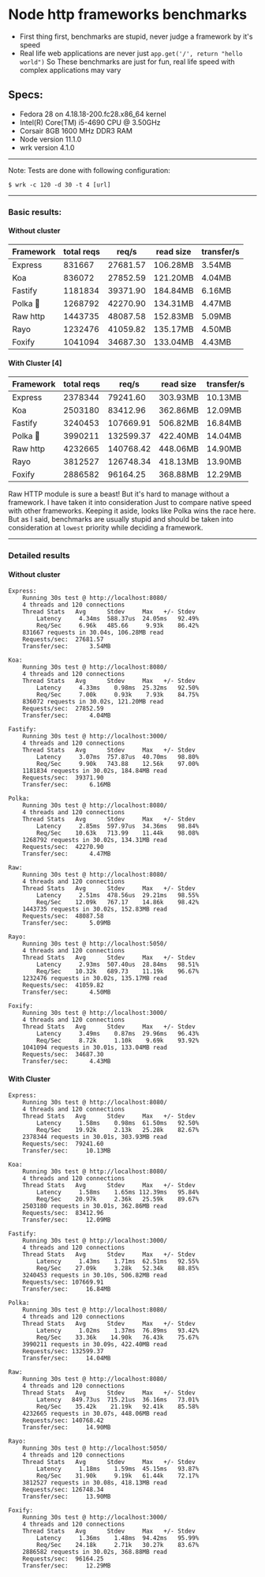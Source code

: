 # Node http frameworks benchmarks

 - First thing first, benchmarks are stupid, never judge a framework by it's speed
 - Real life web applications are never just `app.get('/', return "hello world")` So These benchmarks are just for fun, real life speed with complex applications may vary


## Specs:

 - Fedora 28 on 4.18.18-200.fc28.x86_64 kernel
 - Intel(R) Core(TM) i5-4690 CPU @ 3.50GHz
 - Corsair 8GB 1600 MHz DDR3 RAM
 - Node version 11.1.0
 - wrk version 4.1.0
-------------

Note: Tests are done with following configuration:
```
$ wrk -c 120 -d 30 -t 4 [url]
```
-------

### Basic results:

#### Without cluster

| Framework | total reqs | req/s    | read size | transfer/s |
| --------- | ---------- | -----    | --------- | ---------- |
| Express   | 831667     | 27681.57 | 106.28MB  | 3.54MB     |
| Koa       | 836072     | 27852.59 | 121.20MB  | 4.04MB     |
| Fastify   | 1181834    | 39371.90 | 184.84MB  | 6.16MB     |
| Polka 🌟  | 1268792    | 42270.90 | 134.31MB  | 4.47MB     |
| Raw http  | 1443735    | 48087.58 | 152.83MB  | 5.09MB     |
| Rayo      | 1232476    | 41059.82 | 135.17MB  | 4.50MB     |
| Foxify    | 1041094    | 34687.30 | 133.04MB  | 4.43MB     |


#### With Cluster [4]

| Framework | total reqs | req/s     | read size | transfer/s |
| --------- | ---------- | --------- | --------- | ---------- |
| Express   | 2378344    | 79241.60  | 303.93MB  | 10.13MB    |
| Koa       | 2503180    | 83412.96  | 362.86MB  | 12.09MB    |
| Fastify   | 3240453    | 107669.91 | 506.82MB  | 16.84MB    |
| Polka 🌟  | 3990211    | 132599.37 | 422.40MB  | 14.04MB    |
| Raw http  | 4232665    | 140768.42 | 448.06MB  | 14.90MB    |
| Rayo      | 3812527    | 126748.34 | 418.13MB  | 13.90MB    |
| Foxify    | 2886582    | 96164.25  | 368.88MB  | 12.29MB    |


Raw HTTP module is sure a beast! But it's hard to manage without a framework. I have taken it into consideration Just to compare native speed with other frameworks. Keeping it aside, looks like Polka wins the race here. But as I said, benchmarks are usually stupid and should be taken into consideration at `lowest` priority while deciding a framework. 


----------------

### Detailed results

#### Without cluster

```
Express:
    Running 30s test @ http://localhost:8080/
    4 threads and 120 connections
    Thread Stats   Avg      Stdev     Max   +/- Stdev
        Latency     4.34ms  588.37us  24.05ms   92.49%
        Req/Sec     6.96k   485.66     9.93k    86.42%
    831667 requests in 30.04s, 106.28MB read
    Requests/sec:  27681.57
    Transfer/sec:      3.54MB

Koa:
    Running 30s test @ http://localhost:8080/
    4 threads and 120 connections
    Thread Stats   Avg      Stdev     Max   +/- Stdev
        Latency     4.33ms    0.98ms  25.32ms   92.50%
        Req/Sec     7.00k     0.93k    7.93k    84.75%
    836072 requests in 30.02s, 121.20MB read
    Requests/sec:  27852.59
    Transfer/sec:      4.04MB

Fastify:
    Running 30s test @ http://localhost:3000/
    4 threads and 120 connections
    Thread Stats   Avg      Stdev     Max   +/- Stdev
        Latency     3.07ms  757.87us  40.70ms   98.80%
        Req/Sec     9.90k   743.88    12.56k    97.00%
    1181834 requests in 30.02s, 184.84MB read
    Requests/sec:  39371.90
    Transfer/sec:      6.16MB

Polka:
    Running 30s test @ http://localhost:8080/
    4 threads and 120 connections
    Thread Stats   Avg      Stdev     Max   +/- Stdev
        Latency     2.85ms  597.97us  34.36ms   98.84%
        Req/Sec    10.63k   713.99    11.44k    98.08%
    1268792 requests in 30.02s, 134.31MB read
    Requests/sec:  42270.90
    Transfer/sec:      4.47MB

Raw:
    Running 30s test @ http://localhost:8080/
    4 threads and 120 connections
    Thread Stats   Avg      Stdev     Max   +/- Stdev
        Latency     2.51ms  478.56us  29.21ms   98.55%
        Req/Sec    12.09k   767.17    14.86k    98.42%
    1443735 requests in 30.02s, 152.83MB read
    Requests/sec:  48087.58
    Transfer/sec:      5.09MB

Rayo:
    Running 30s test @ http://localhost:5050/
    4 threads and 120 connections
    Thread Stats   Avg      Stdev     Max   +/- Stdev
        Latency     2.93ms  507.40us  28.84ms   98.51%
        Req/Sec    10.32k   689.73    11.19k    96.67%
    1232476 requests in 30.02s, 135.17MB read
    Requests/sec:  41059.82
    Transfer/sec:      4.50MB

Foxify:
    Running 30s test @ http://localhost:3000/
    4 threads and 120 connections
    Thread Stats   Avg      Stdev     Max   +/- Stdev
        Latency     3.49ms    0.87ms  29.96ms   96.43%
        Req/Sec     8.72k     1.10k    9.69k    93.92%
    1041094 requests in 30.01s, 133.04MB read
    Requests/sec:  34687.30
    Transfer/sec:      4.43MB
```

#### With Cluster

```
Express:
    Running 30s test @ http://localhost:8080/
    4 threads and 120 connections
    Thread Stats   Avg      Stdev     Max   +/- Stdev
        Latency     1.58ms    0.98ms  61.50ms   92.50%
        Req/Sec    19.92k     2.13k   25.28k    82.67%
    2378344 requests in 30.01s, 303.93MB read
    Requests/sec:  79241.60
    Transfer/sec:     10.13MB

Koa:
    Running 30s test @ http://localhost:8080/
    4 threads and 120 connections
    Thread Stats   Avg      Stdev     Max   +/- Stdev
        Latency     1.58ms    1.65ms 112.39ms   95.84%
        Req/Sec    20.97k     2.36k   25.59k    89.67%
    2503180 requests in 30.01s, 362.86MB read
    Requests/sec:  83412.96
    Transfer/sec:     12.09MB

Fastify:
    Running 30s test @ http://localhost:3000/
    4 threads and 120 connections
    Thread Stats   Avg      Stdev     Max   +/- Stdev
        Latency     1.43ms    1.71ms  62.51ms   92.55%
        Req/Sec    27.09k     3.28k   52.34k    88.85%
    3240453 requests in 30.10s, 506.82MB read
    Requests/sec: 107669.91
    Transfer/sec:     16.84MB

Polka:
    Running 30s test @ http://localhost:8080/
    4 threads and 120 connections
    Thread Stats   Avg      Stdev     Max   +/- Stdev
        Latency     1.02ms    1.37ms  76.89ms   93.42%
        Req/Sec    33.36k    14.90k   76.43k    75.67%
    3990211 requests in 30.09s, 422.40MB read
    Requests/sec: 132599.37
    Transfer/sec:     14.04MB

Raw:
    Running 30s test @ http://localhost:8080/
    4 threads and 120 connections
    Thread Stats   Avg      Stdev     Max   +/- Stdev
        Latency   849.73us  715.21us  36.16ms   73.01%
        Req/Sec    35.42k    21.19k   92.41k    85.58%
    4232665 requests in 30.07s, 448.06MB read
    Requests/sec: 140768.42
    Transfer/sec:     14.90MB

Rayo:
    Running 30s test @ http://localhost:5050/
    4 threads and 120 connections
    Thread Stats   Avg      Stdev     Max   +/- Stdev
        Latency     1.18ms    1.59ms  45.15ms   93.87%
        Req/Sec    31.90k     9.19k   61.44k    72.17%
    3812527 requests in 30.08s, 418.13MB read
    Requests/sec: 126748.34
    Transfer/sec:     13.90MB

Foxify:
    Running 30s test @ http://localhost:3000/
    4 threads and 120 connections
    Thread Stats   Avg      Stdev     Max   +/- Stdev
        Latency     1.36ms    1.48ms  94.42ms   95.99%
        Req/Sec    24.18k     2.71k   30.27k    83.67%
    2886582 requests in 30.02s, 368.88MB read
    Requests/sec:  96164.25
    Transfer/sec:     12.29MB
```

